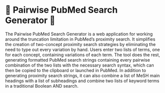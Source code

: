 # 🔎 Pairwise PubMed Search Generator 🔎

The Pairwise PubMed Search Generator is a web application for working around the truncation limitation in PubMed’s proximity search. It simplifies the creation of two-concept proximity search strategies by eliminating the need to type out every variation by hand. Users enter two lists of terms, one for each concept, containing variations of each term. The tool does the rest, generating formatted PubMed search strings containing every pairwise combination of the two lists with the necessary search syntax, which can then be copied to the clipboard or launched in PubMed. In addition to generating proximity search strings, it can also combine a list of MeSH main headings with a list of subheadings and combine two lists of keyword terms in a traditional Boolean AND search.
